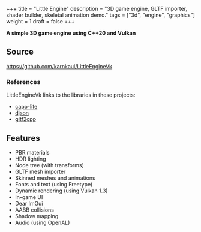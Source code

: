 +++
title = "Little Engine"
description = "3D game engine, GLTF importer, shader builder, skeletal animation demo."
tags = ["3d", "engine", "graphics"]
weight = 1
draft = false
+++

**A simple 3D game engine using C++20 and Vulkan**

## Source

https://github.com/karnkaul/LittleEngineVk

### References

LittleEngineVk links to the libraries in these projects:

- [capo-lite](/projects/capo-lite)
- [djson](/projects/djson)
- [gltf2cpp](/projects/gltf2cpp)

## Features

- PBR materials
- HDR lighting
- Node tree (with transforms)
- GLTF mesh importer
- Skinned meshes and animations
- Fonts and text (using Freetype)
- Dynamic rendering (using Vulkan 1.3)
- In-game UI
- Dear ImGui
- AABB collisions
- Shadow mapping
- Audio (using OpenAL)
